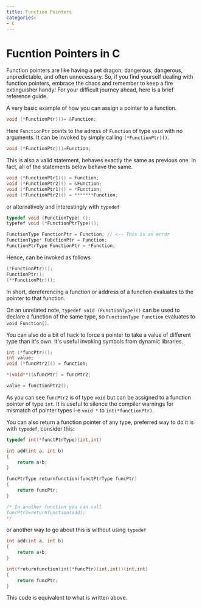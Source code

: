 ```yaml
---
title: Function Pointers
categories:
- C
---
```

# Fucntion Pointers in C

Function pointers are like having a pet dragon; dangerous, dangerous, unpredictable, and often unnecessary. So, if you find yourself dealing with function pointers, embrace the chaos and remember to keep a fire extinguisher handy! For your difficult journey ahead, here is a brief reference guide.

A very basic example of how you can assign a pointer to a function.
~~~C
void (*FunctionPtr)()= &Function;
~~~
Here `FunctionPtr` points to the adress of `Function` of type `void` with no arguments. It can be invoked by simply calling `(*FunctionPtr)()`.

```C
void (*FunctionPtr)()=Function;
```
This is also a valid statement, behaves exactly the same as previous one. In fact, all of the statements below behave the same.

```C
void (*FunctionPtr1)() = Function;
void (*FunctionPtr2)() = &Function;
void (*FunctionPtr1)() = *Function;
void (*FunctionPtr2)() = *******Function;
```
or alternatively and interestingly with `typedef`
```C
typedef void (FunctionType) ();
typefef void (*FunctionPtrType)();

FunctionType FunctionPtr = Function; // <-- This is an error
FunctionType* FubctionPtr = Function;
FunctionPtrType FunctionPtr = *Function;

```

Hence, can be invoked as follows

```C
(*FunctionPtr)();
FunctionPtr();
(**FunctionPtr)();
```

In short, dereferencing a function or address of a function evaluates to the pointer to that function.

On an unrelated note, `typedef void (FunctionType)()` can be used to declare a function of the same type, so `FunctionType Function` evaluates to `void Function()`.

You can also do a bit of hack to force a pointer to take a value of different type than it's own. It's useful invoking symbols from dynamic libraries.

```C
int (*funcPtr)();
int value;
void (*funcPtr2)() = function;

*(void**)(&funcPtr) = funcPtr2;

value = functionPtr2();
```

As you can see `funcPtr2` is of type `void` but can be assigned to a function pointer of type `int`. It is useful to silence the compiler warnings for mismatch of pointer types i-e `void *` to `int(*functionPtr)`.

You can also return a function pointer of any type, preferred way to do it is with `typedef`, consider this:

```C
typedef int(*functPtrType)(int,int)

int add(int a, int b)
{
    return a+b;
}

funcPtrType returnfunction(functPtrType funcPtr)
{
    return funcPtr;
}

/* In another function you can call
funcPtr2=returnfunction(add);
*/
```

or another way to go about this is without using `typedef`

```C
int add(int a, int b)
{
    return a+b;
}

int(*returnfunction(int(*funcPtr)(int,int))(int,int)
{
    return funcPtr;
}
```
This code is equivalent to what is written above.
